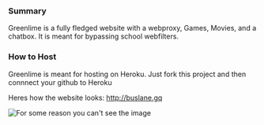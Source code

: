 ### Summary
Greenlime is a fully fledged website with a webproxy, Games, Movies, and a chatbox. It is meant for bypassing school webfilters.

### How to Host
Greenlime is meant for hosting on Heroku. Just fork this project and then connnect your github to Heroku




Heres how the website looks: http://buslane.gq

![For some reason you can't see the image](https://cdn.discordapp.com/attachments/556255037362274345/563107011210772480/Annotation_2019-04-03_160213.png)
